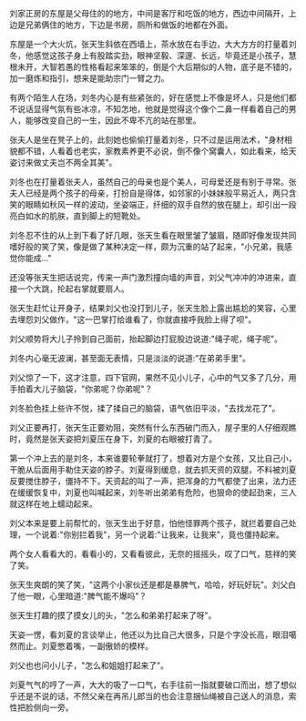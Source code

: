 刘家正房的东屋是父母住的的地方，中间是客厅和吃饭的地方，西边中间隔开，上边是兄弟俩住的地方，下边是书房，厕所和做饭的地都在外面。

东屋是一个大火炕，张天生斜依在西墙上，茶水放在右手边，大大方方的打量着刘冬，他感觉这孩子身上有股踏实劲，眼神坚毅、深邃、长远，毕竟还是小孩子，慧根未开，大智若愚的性格看起来笨笨的，倒是个大后期似的人物，底子是不错的，加一磨炼和指引，想来是能助宗门一臂之力。

有两个陌生人在场，刘冬内心是有些紧张的，好在感觉上不像是坏人，只是他们都不说话显得气氛有些冰凉，不知怎地，他就是觉得这个像个二鼻一样看着自己的男人，能够改变自己的一生，因此不卑不亢的站在那里。

张夫人是坐在凳子上的，此刻她也偷偷打量着刘冬，只不过是运用法术，"身材相貌都不错，人看着也老实，家教素养更不必说，倒不像个窝囊人，如此看来，给天姿讨来做丈夫岂不两全其美"。

刘冬也在打量着张夫人，虽然自己的母亲也是个美人，可母爱还是有别于寻常。张夫人已经是两个孩子的母亲，打扮自是得体，如邻家的小妹妹般平易近人，两只含笑的眼睛如秋风一样的波动，坐姿端正，纤细的双手自然的放在腿上，却引出一段亮白如水的肌肤，直到脚上的短靴处。

刘冬忍不住的从上到下看了好几眼，张天生看在眼里皱了皱眉，随即好像发现共同嗜好般的笑了笑，像是做了某种决定一样，颇为沉重的站了起来，"小兄弟，我感觉你能成..."

还没等张天生把话说完，传来一声门激烈撞向墙的声音，刘父气冲冲的冲进来，直接一个大跳，抡起右掌就要扇人。

张天生赶忙让开身子，结果刘父也没打到儿子，张天生脸上露出尴尬的笑容，心里去埋怨刘父做作，"这一巴掌打给谁看了，你就直接呼我脸上得了呗"。

刘父顺势将大儿子拎到自己面前，抬起脚边打屁股边说道:"绳子呢，绳子呢"。

刘冬内心毫无波澜，甚至面无表情，只是淡淡的说道:"在弟弟手里"。

刘父惊了一下，这才注意，四下官网，果然不见小儿子，心中的气又多了几分，用手拍着大儿子脑袋，"你弟呢？你弟呢"？

刘冬脸色挂上些许不悦，揉了揉自己的脑袋，语气依旧平淡，"去找龙花了"。

刘父正要再打，张天生正要劝阻，突然有什么东西破门而入，屋子里的人仔细观瞧时，竟然是张天姿把刘夏压在身下，刘夏的右眼被打青了。

第一个冲上去的是刘冬，本来谁要轮拳就打了，想着对方是个女孩，又比自己小，干脆从后面用手勒住天姿的脖子。刘夏得到缓息，就去抓天资的双腿，不料被刘夏反要搅住脖子，僵持不下。天资起的叫了一声，把浑身的力气都使了出来，法力还在缓缓恢复中，刘夏也叫喊起来，刘冬听出弟弟有危险，也狠命的使起劲来，三人就这样在地上蠕动起来。

刘父本来是要上前帮忙的，张天生出于好意，怕他怪罪两个孩子，就拦着要自己处理，一个说着:"你别拦着我"，另一个说着:"让我来，让我来"，竟也僵持起来。

两个女人看看大的，看看小的，又看看彼此，无奈的摇摇头，叹了口气，慈祥的笑了笑。

张天生爽朗的笑了笑，"这两个小家伙还是都是暴脾气，哈哈，好玩好玩"。刘父白了他一眼，心里暗道:"脾气能不爆吗"？



张天生打趣的摸了摸女儿的头，"怎么和弟弟打起来了呀"。



天姿一愣，看刘夏的言谈举止，他还以为比自己大很多，只是个字没长高，眼泪噶然而止。刘夏憋着嘴，一副傲娇的模样。



刘父也也问小儿子，"怎么和姐姐打起来了"。



刘夏气气的哼了一声，大大的吸了一口气，右手往前一指就要破口而出，想了想似乎还是不说的话，不然父亲在再吊儿郎当的也会注意捆仙绳被自己送人的消息，索性把脸侧向一旁。

